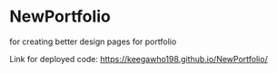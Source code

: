 # NewPortfolio
for creating better design pages for portfolio


Link for deployed code: https://keegawho198.github.io/NewPortfolio/
